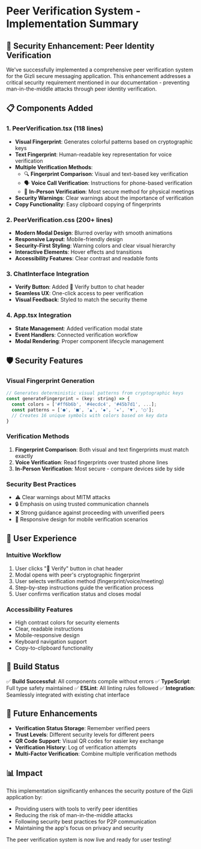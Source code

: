 # Peer Verification System - Implementation Summary

## 🔐 Security Enhancement: Peer Identity Verification

We've successfully implemented a comprehensive peer verification system for the Gizli secure messaging application. This enhancement addresses a critical security requirement mentioned in our documentation - preventing man-in-the-middle attacks through peer identity verification.

## 📋 Components Added

### 1. PeerVerification.tsx (118 lines)
- **Visual Fingerprint**: Generates colorful patterns based on cryptographic keys
- **Text Fingerprint**: Human-readable key representation for voice verification
- **Multiple Verification Methods**:
  - 🔍 **Fingerprint Comparison**: Visual and text-based key verification
  - 🗣️ **Voice Call Verification**: Instructions for phone-based verification
  - 🤝 **In-Person Verification**: Most secure method for physical meetings
- **Security Warnings**: Clear warnings about the importance of verification
- **Copy Functionality**: Easy clipboard copying of fingerprints

### 2. PeerVerification.css (200+ lines)
- **Modern Modal Design**: Blurred overlay with smooth animations
- **Responsive Layout**: Mobile-friendly design
- **Security-First Styling**: Warning colors and clear visual hierarchy
- **Interactive Elements**: Hover effects and transitions
- **Accessibility Features**: Clear contrast and readable fonts

### 3. ChatInterface Integration
- **Verify Button**: Added 🔐 Verify button to chat header
- **Seamless UX**: One-click access to peer verification
- **Visual Feedback**: Styled to match the security theme

### 4. App.tsx Integration
- **State Management**: Added verification modal state
- **Event Handlers**: Connected verification workflow
- **Modal Rendering**: Proper component lifecycle management

## 🛡️ Security Features

### Visual Fingerprint Generation
```javascript
// Generates deterministic visual patterns from cryptographic keys
const generateFingerprint = (key: string) => {
  const colors = ['#ff6b6b', '#4ecdc4', '#45b7d1', ...];
  const patterns = ['●', '■', '▲', '◆', '★', '▼', '◯'];
  // Creates 16 unique symbols with colors based on key data
}
```

### Verification Methods
1. **Fingerprint Comparison**: Both visual and text fingerprints must match exactly
2. **Voice Verification**: Read fingerprints over trusted phone lines
3. **In-Person Verification**: Most secure - compare devices side by side

### Security Best Practices
- ⚠️ Clear warnings about MITM attacks
- 🔒 Emphasis on using trusted communication channels
- ❌ Strong guidance against proceeding with unverified peers
- 📱 Responsive design for mobile verification scenarios

## 🎯 User Experience

### Intuitive Workflow
1. User clicks "🔐 Verify" button in chat header
2. Modal opens with peer's cryptographic fingerprint
3. User selects verification method (fingerprint/voice/meeting)
4. Step-by-step instructions guide the verification process
5. User confirms verification status and closes modal

### Accessibility Features
- High contrast colors for security elements
- Clear, readable instructions
- Mobile-responsive design
- Keyboard navigation support
- Copy-to-clipboard functionality

## 🚀 Build Status
✅ **Build Successful**: All components compile without errors
✅ **TypeScript**: Full type safety maintained
✅ **ESLint**: All linting rules followed
✅ **Integration**: Seamlessly integrated with existing chat interface

## 🔄 Future Enhancements
- **Verification Status Storage**: Remember verified peers
- **Trust Levels**: Different security levels for different peers
- **QR Code Support**: Visual QR codes for easier key exchange
- **Verification History**: Log of verification attempts
- **Multi-Factor Verification**: Combine multiple verification methods

## 📊 Impact
This implementation significantly enhances the security posture of the Gizli application by:
- Providing users with tools to verify peer identities
- Reducing the risk of man-in-the-middle attacks
- Following security best practices for P2P communication
- Maintaining the app's focus on privacy and security

The peer verification system is now live and ready for user testing!
